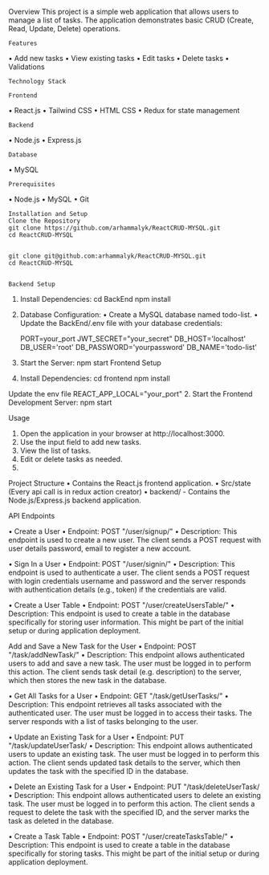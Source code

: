 Overview
This project is a simple web application that allows users to manage a list of tasks. The application demonstrates basic CRUD (Create, Read, Update, Delete) operations.
	
 	Features
•	Add new tasks
•	View existing tasks
•	Edit tasks
•	Delete tasks
•	Validations

	Technology Stack
 
	Frontend
•	React.js
•	Tailwind CSS
•	HTML CSS
•	Redux for state management

	Backend
•	Node.js
•	Express.js

	Database
•	MySQL

	Prerequisites
•	Node.js
•	MySQL
•	Git


	Installation and Setup
	Clone the Repository
	git clone https://github.com/arhammalyk/ReactCRUD-MYSQL.git
	cd ReactCRUD-MYSQL


	git clone git@github.com:arhammalyk/ReactCRUD-MYSQL.git
	cd ReactCRUD-MYSQL


	Backend Setup
1.	Install Dependencies:
	cd BackEnd
	npm install
2.	Database Configuration:
•	Create a MySQL database named todo-list.
•	Update the BackEnd/.env file with your database credentials:

	PORT=your_port
	JWT_SECRET="your_secret"
	DB_HOST='localhost'
	DB_USER='root'
	DB_PASSWORD='yourpassword'
	DB_NAME='todo-list'

3.	Start the Server:
	npm start
	Frontend Setup

1.	Install Dependencies:
	cd frontend
	npm install

Update the env file
REACT_APP_LOCAL="your_port"
2.	Start the Frontend Development Server:
	npm start
 
Usage
1.	Open the application in your browser at http://localhost:3000.
2.	Use the input field to add new tasks.
3.	View the list of tasks.
4.	Edit or delete tasks as needed.
5.	
Project Structure
•	Contains the React.js frontend application.
•	Src/state (Every api call is in redux action creator)
•	backend/ - Contains the Node.js/Express.js backend application.

API Endpoints

•  Create a User
•	Endpoint: POST "/user/signup/"
•	Description: This endpoint is used to create a new user. The client sends a POST request with user details password, email to register a new account.

•  Sign In a User
•	Endpoint: POST "/user/signin/"
•	Description: This endpoint is used to authenticate a user. The client sends a POST request with login credentials username and password and the server responds with authentication details (e.g., token) if the credentials are valid.

•  Create a User Table
•	Endpoint: POST "/user/createUsersTable/"
•	Description: This endpoint is used to create a table in the database specifically for storing user information. This might be part of the initial setup or during application deployment.


  Add and Save a New Task for the User
•	Endpoint: POST "/task/addNewTask/"
•	Description: This endpoint allows authenticated users to add and save a new task. The user must be logged in to perform this action. The client sends task detail (e.g. description) to the server, which then stores the new task in the database.

•  Get All Tasks for a User
•	Endpoint: GET "/task/getUserTasks/"
•	Description: This endpoint retrieves all tasks associated with the authenticated user. The user must be logged in to access their tasks. The server responds with a 	list of tasks belonging to the user.

•  Update an Existing Task for a User
•	Endpoint: PUT "/task/updateUserTask/
•	Description: This endpoint allows authenticated users to update an existing task. The user must be logged in to perform this action. The client sends updated task details to the server, which then updates the task with the specified ID in the database.

•  Delete an Existing Task for a User
•	Endpoint: PUT "/task/deleteUserTask/
•	Description: This endpoint allows authenticated users to delete an existing task. The user must be logged in to perform this action. The client sends a request to delete the task with the specified ID, and the server marks the task as deleted in the database.

•  Create a Task Table
•	Endpoint: POST "/user/createTasksTable/"
•	Description: This endpoint is used to create a table in the database specifically for storing tasks. This might be part of the initial setup or during application 	deployment.





